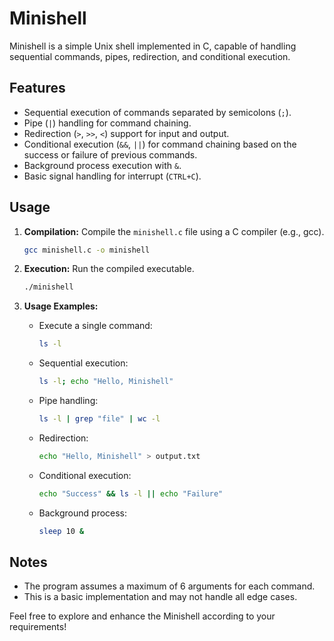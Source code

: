 # Minishell

Minishell is a simple Unix shell implemented in C, capable of handling sequential commands, pipes, redirection, and conditional execution.

## Features

- Sequential execution of commands separated by semicolons (`;`).
- Pipe (`|`) handling for command chaining.
- Redirection (`>`, `>>`, `<`) support for input and output.
- Conditional execution (`&&`, `||`) for command chaining based on the success or failure of previous commands.
- Background process execution with `&`.
- Basic signal handling for interrupt (`CTRL+C`).

## Usage

1. **Compilation:** Compile the `minishell.c` file using a C compiler (e.g., gcc).

    ```bash
    gcc minishell.c -o minishell
    ```

2. **Execution:** Run the compiled executable.

    ```bash
    ./minishell
    ```

3. **Usage Examples:**

    - Execute a single command:

        ```bash
        ls -l
        ```

    - Sequential execution:

        ```bash
        ls -l; echo "Hello, Minishell"
        ```

    - Pipe handling:

        ```bash
        ls -l | grep "file" | wc -l
        ```

    - Redirection:

        ```bash
        echo "Hello, Minishell" > output.txt
        ```

    - Conditional execution:

        ```bash
        echo "Success" && ls -l || echo "Failure"
        ```

    - Background process:

        ```bash
        sleep 10 &
        ```

## Notes

- The program assumes a maximum of 6 arguments for each command.
- This is a basic implementation and may not handle all edge cases.

Feel free to explore and enhance the Minishell according to your requirements!
